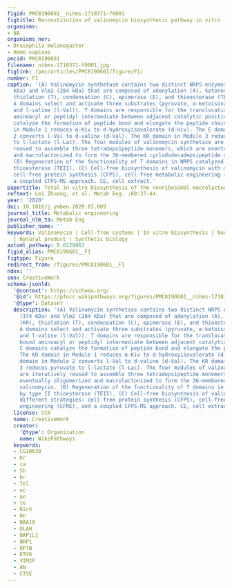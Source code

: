 ```yaml
---
figid: PMC8190601__nihms-1710371-f0001
figtitle: Reconstitution of valinomycin biosynthetic pathway in vitro
organisms:
- NA
organisms_ner:
- Drosophila melanogaster
- Homo sapiens
pmcid: PMC8190601
filename: nihms-1710371-f0001.jpg
figlink: /pmc/articles/PMC8190601/figure/F1/
number: F1
caption: '(A) Valinomycin synthetase contains two distinct NRPS enzymes Vlm1 (374
  kDa) and Vlm2 (284 kDa) that are composed of adenylation (A), ketoreductase (KR),
  thiolation (T), condensation (C), epimerase (E), and thioesterase (TE) domains.
  A domains select and activate three substrates (pyruvate, α-ketoisovalerate (α-Kiv),
  and l-valine (l-Val)). T domains are responsible for the translocation of the bound
  aminoacyl or peptidyl intermediate between adjacent catalytic positions. C domains
  catalyze the formation of peptide bond and elongate the peptide chain. The KR domain
  in Module 1 reduces α-Kiv to d-hydroxyisovalerate (d-Hiv). The E domain in Module
  2 converts l-Val to d-valine (d-Val). The KR domain in Module 3 reduces pyruvate
  to l-lactate (l-Lac). The four modules of valinomycin synthetase are iteratively
  reused to assemble three tetradepsipeptide monomers, which are eventually oligomerized
  and macrolactonized to form the 36-membered cyclododecadepsipeptide valinomycin.
  (B) Regeneration of the functionality of T domains in NRPS catalyzed by type II
  thioesterase (TEII). (C) Cell-free biosynthesis of valinomycin with different strategies:
  cell-free protein synthesis (CFPS), cell-free metabolic engineering (CFME), and
  a coupled CFPS-MS approach. CE, cell extract.'
papertitle: Total in vitro biosynthesis of the nonribosomal macrolactone peptide valinomycin.
reftext: Lei Zhuang, et al. Metab Eng. ;60:37-44.
year: '2020'
doi: 10.1016/j.ymben.2020.03.009
journal_title: Metabolic engineering
journal_nlm_ta: Metab Eng
publisher_name: ''
keywords: Valinomycin | Cell-free systems | In vitro biosynthesis | Nonribosomal peptide
  | Natural product | Synthetic biology
automl_pathway: 0.6129863
figid_alias: PMC8190601__F1
figtype: Figure
redirect_from: /figures/PMC8190601__F1
ndex: ''
seo: CreativeWork
schema-jsonld:
  '@context': https://schema.org/
  '@id': https://pfocr.wikipathways.org/figures/PMC8190601__nihms-1710371-f0001.html
  '@type': Dataset
  description: '(A) Valinomycin synthetase contains two distinct NRPS enzymes Vlm1
    (374 kDa) and Vlm2 (284 kDa) that are composed of adenylation (A), ketoreductase
    (KR), thiolation (T), condensation (C), epimerase (E), and thioesterase (TE) domains.
    A domains select and activate three substrates (pyruvate, α-ketoisovalerate (α-Kiv),
    and l-valine (l-Val)). T domains are responsible for the translocation of the
    bound aminoacyl or peptidyl intermediate between adjacent catalytic positions.
    C domains catalyze the formation of peptide bond and elongate the peptide chain.
    The KR domain in Module 1 reduces α-Kiv to d-hydroxyisovalerate (d-Hiv). The E
    domain in Module 2 converts l-Val to d-valine (d-Val). The KR domain in Module
    3 reduces pyruvate to l-lactate (l-Lac). The four modules of valinomycin synthetase
    are iteratively reused to assemble three tetradepsipeptide monomers, which are
    eventually oligomerized and macrolactonized to form the 36-membered cyclododecadepsipeptide
    valinomycin. (B) Regeneration of the functionality of T domains in NRPS catalyzed
    by type II thioesterase (TEII). (C) Cell-free biosynthesis of valinomycin with
    different strategies: cell-free protein synthesis (CFPS), cell-free metabolic
    engineering (CFME), and a coupled CFPS-MS approach. CE, cell extract.'
  license: CC0
  name: CreativeWork
  creator:
    '@type': Organization
    name: WikiPathways
  keywords:
  - CG10638
  - Kr
  - ca
  - Sh
  - br
  - Tel
  - ec
  - an
  - te
  - Rich
  - Hn
  - NAA10
  - OLAH
  - NAP1L1
  - NRP1
  - OPTN
  - ETV6
  - VIM2P
  - AN
  - CTSE
---
```

